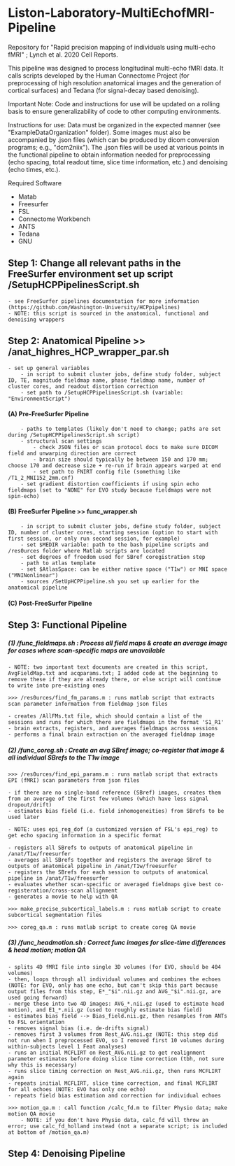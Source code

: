 # Liston-Laboratory-MultiEchofMRI-Pipeline
Repository for "Rapid precision mapping of individuals using multi-echo fMRI" ; Lynch et al. 2020 Cell Reports.

This pipeline was designed to process longitudinal multi-echo fMRI data. It calls scripts developed by the Human Connectome Project (for preprocessing of high resolution anatomical images and the generation of cortical surfaces) and Tedana (for signal-decay based denoising). 

Important Note: Code and instructions for use will be updated on a rolling basis to ensure generalizability of code to other computing environments.

Instructions for use: Data must be organized in the expected manner (see "ExampleDataOrganization" folder). Some images must also be accompanied by .json files (which can be produced by dicom conversion programs; e.g., "dcm2niix"). The .json files will be used at various points in the functional pipeline to obtain information needed for preprocessing (echo spacing, total readout time, slice time information, etc.) and denoising (echo times, etc.). 

Required Software
- Matab
- Freesurfer 
- FSL
- Connectome Workbench 
- ANTS
- Tedana
- GNU

## Step 1: Change all relevant paths in the FreeSurfer environment set up script /SetupHCPPipelinesScript.sh
    - see FreeSurfer pipelines documentation for more information (https://github.com/Washington-University/HCPpipelines)
    - NOTE: this script is sourced in the anatomical, functional and denoising wrappers

## Step 2: Anatomical Pipeline >> /anat_highres_HCP_wrapper_par.sh
    - set up general variables
        - in script to submit cluster jobs, define study folder, subject ID, TE, magnitude fieldmap name, phase fieldmap name, number of cluster cores, and readout distortion correction
        - set path to /SetupHCPPipelinesScript.sh (variable: "EnvironmentScript")

#### (A) Pre-FreeSurfer Pipeline
        - paths to templates (likely don't need to change; paths are set during /SetupHCPPipelinesScript.sh script)
        - structural scan settings
            - check JSON files or scan protocol docs to make sure DICOM field and unwarping direction are correct
            - brain size should typically be between 150 and 170 mm; choose 170 and decrease size + re-run if brain appears warped at end
            - set path to FNIRT config file (something like /T1_2_MNI152_2mm.cnf)
        - set gradient distortion coefficients if using spin echo fieldmaps (set to "NONE" for EVO study because fieldmaps were not spin-echo)

#### (B) FreeSurfer Pipeline >> func_wrapper.sh
        - in script to submit cluster jobs, define study folder, subject ID, number of cluster cores, starting session (option to start with first session, or only run second session, for example)
        - set $MEDIR variable: path to the bash pipeline scripts and /res0urces folder where Matlab scripts are located
        - set degrees of freedom used for SBref coregistration step
        - path to atlas template
        - set $AtlasSpace: can be either native space ("T1w") or MNI space ("MNINonlinear")
        - sources /SetUpHCPPipeline.sh you set up earlier for the anatomical pipeline

#### (C) Post-FreeSurfer Pipeline

## Step 3: Functional Pipeline

##### (1) /func_fieldmaps.sh : Process all field maps & create an average image for cases where scan-specific maps are unavailable
    - NOTE: two important text documents are created in this script, AvgFieldMap.txt and acqparams.txt; I added code at the beginning to remove these if they are already there, or else script will continue to write into pre-existing ones

    >>> /res0urces/find_fm_params.m : runs matlab script that extracts scan parameter information from fieldmap json files

    - creates /AllFMs.txt file, which should contain a list of the sessions and runs for which there are fieldmaps in the format 'S1_R1'
    - brain extracts, registers, and averages fieldmaps across sessions
    - performs a final brain extraction on the averaged fieldmap image

##### (2) /func_coreg.sh : Create an avg SBref image; co-register that image & all individual SBrefs to the T1w image
    >>> /res0urces/find_epi_params.m : runs matlab script that extracts EPI (fMRI) scan parameters from json files

    - if there are no single-band reference (SBref) images, creates them from an average of the first few volumes (which have less signal dropout/drift)
    - estimates bias field (i.e. field inhomogeneities) from SBrefs to be used later

    - NOTE: uses epi_reg_dof (a customized version of FSL's epi_reg) to get echo spacing information in a specific format

    - registers all SBrefs to outputs of anatomical pipeline in /anat/T1w/freesurfer
    - averages all SBrefs together and registers the average SBref to outputs of anatomical pipeline in /anat/T1w/freesurfer
    - registers the SBrefs for each session to outputs of anatomical pipeline in /anat/T1w/freesurfer
    - evaluates whether scan-specific or averaged fieldmaps give best co-registeration/cross-scan allignment
    - generates a movie to help with QA

    >>> make_precise_subcortical_labels.m : runs matlab script to create subcortical segmentation files

    >>> coreg_qa.m : runs matlab script to create coreg QA movie

##### (3) /func_headmotion.sh : Correct func images for slice-time differences & head motion; motion QA
    - splits 4D fMRI file into single 3D volumes (for EVO, should be 404 volumes)
    - then, loops through all individual volumes and combines the echoes (NOTE: for EVO, only has one echo, but can't skip this part because output files from this step, E*_"$i".nii.gz and AVG_"$i".nii.gz, are used going forward)
    - merge these into two 4D images: AVG_*.nii.gz (used to estimate head motion), and E1_*.nii.gz (used to roughly estimate bias field)
    - estimates bias field --> Bias_field.nii.gz, then resamples from ANTs to FSL orientation
    - removes signal bias (i.e. de-drifts signal)
    - removes first 3 volumes from Rest_AVG.nii.gz (NOTE: this step did not run when I preprocessed EVO, so I removed first 10 volumes during within-subjects level 1 Feat analyses)
    - runs an initial MCFLIRT on Rest_AVG.nii.gz to get realignment parameter estimates before doing slice time correction (tbh, not sure why this is necessary)
    - runs slice timing correction on Rest_AVG.nii.gz, then runs MCFLIRT again
    - repeats initial MCFLIRT, slice time correction, and final MCFLIRT for all echoes (NOTE: EVO has only one echo)
    - repeats field bias estimation and correction for individual echoes
    
    >>> motion_qa.m : call function /calc_fd.m to filter Physio data; make motion QA movie
        - NOTE: if you don't have Physio data, calc_fd will throw an error; use calc_fd_holland instead (not a separate script; is included at bottom of /motion_qa.m)








## Step 4: Denoising Pipeline
